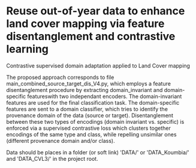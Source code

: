 # Reuse out-of-year data to enhance land cover mapping via feature disentanglement and contrastive learning
Contrastive supervised domain adaptation applied to Land Cover mapping

The proposed approach corresponds to file main_combined_source_target_dis_V4.py, which employs a feature disentanglement procedure by extracting domain_invariant and domain-specific featureswith two independant encoders. The domain-invariant features are used for the final classification task. The domain-specific features are sent to a domain classifier, which tries to identify the provenance domain of the data (source or target). Disentanglement between these two types of encodings (domain invariant vs. specific) is enforced via a supervised contrastive loss which clusters together encodings of the same type and class, while repelling unsimilar ones (different provenance domain and/or class). 

Data should be places in a folder (or soft link) 'DATA/' or 'DATA_Koumbia/' and 'DATA_CVL3/' in the project root.
